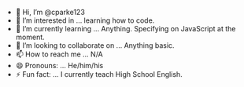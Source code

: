 - 👋 Hi, I’m @cparke123
- 👀 I’m interested in ... learning how to code. 
- 🌱 I’m currently learning ... Anything. Specifying on JavaScript at the moment. 
- 💞️ I’m looking to collaborate on ... Anything basic. 
- 📫 How to reach me ... N/A
- 😄 Pronouns: ... He/him/his
- ⚡ Fun fact: ... I currently teach High School English. 

<!---
cparke123/cparke123 is a ✨ special ✨ repository because its `README.md` (this file) appears on your GitHub profile.
You can click the Preview link to take a look at your changes.
--->
